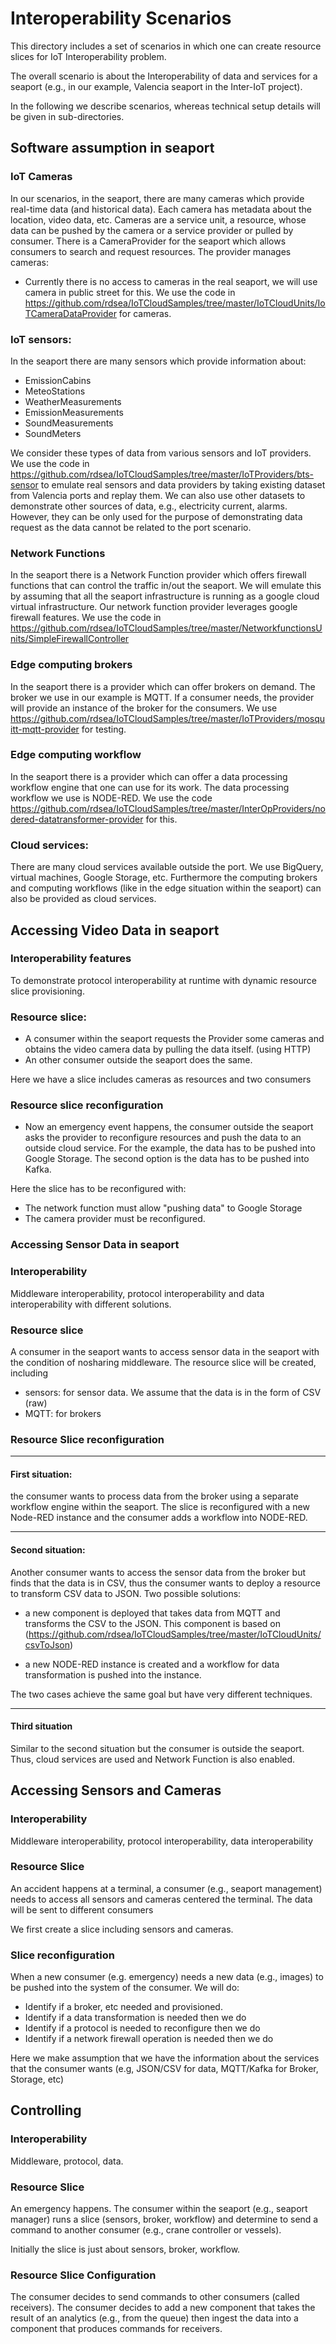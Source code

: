 # Interoperability Scenarios

This directory includes a set of scenarios in which one can
create resource slices for IoT Interoperability problem.

The overall scenario is about the Interoperability of data and services for a seaport (e.g., in our example, Valencia seaport in the Inter-IoT project).

In the following we describe scenarios, whereas technical setup details will be given in sub-directories.

## Software assumption in seaport


### IoT Cameras

In our scenarios, in the seaport, there are many cameras which provide real-time data (and historical data). Each camera has metadata about the location, video data, etc. Cameras are a service unit, a resource, whose data can be pushed by the camera or a service provider or pulled by consumer.
There is a CameraProvider for the seaport which allows consumers to search and request resources. The provider manages cameras:

- Currently  there is no access to cameras in the real seaport, we will use camera in public street for this.  We use the code in https://github.com/rdsea/IoTCloudSamples/tree/master/IoTCloudUnits/IoTCameraDataProvider for cameras.

### IoT sensors:
In the seaport there are many sensors which provide information about:

* EmissionCabins
* MeteoStations
* WeatherMeasurements
* EmissionMeasurements
* SoundMeasurements
* SoundMeters

We consider these types of data from various sensors and IoT providers. We use the code in https://github.com/rdsea/IoTCloudSamples/tree/master/IoTProviders/bts-sensor
to emulate real sensors and data providers by taking existing dataset from Valencia ports and replay them. We can also use other datasets to demonstrate other sources of data, e.g., electricity current, alarms. However, they can be only used for the purpose of demonstrating data request as the data cannot be related to the port scenario.


### Network Functions

 In the seaport there is a Network Function provider which offers firewall functions that can control the traffic in/out the seaport. We will emulate this by assuming that all the seaport infrastructure is running as a google cloud virtual infrastructure. Our network function provider leverages google firewall features. We use the code in https://github.com/rdsea/IoTCloudSamples/tree/master/NetworkfunctionsUnits/SimpleFirewallController

### Edge computing brokers
 In the seaport there is a provider which can offer brokers on demand. The broker we use in our example is MQTT. If a consumer needs, the provider will provide an instance of the broker for the consumers. We use https://github.com/rdsea/IoTCloudSamples/tree/master/IoTProviders/mosquitt-mqtt-provider for testing.

### Edge computing workflow
In the seaport there is a provider which can offer a data processing workflow engine that one can use for its work. The data processing workflow we use is NODE-RED. We use the code https://github.com/rdsea/IoTCloudSamples/tree/master/InterOpProviders/nodered-datatransformer-provider for this.

### Cloud services:
There are many cloud services available outside the port. We use BigQuery, virtual machines, Google Storage, etc. Furthermore the computing brokers and computing workflows (like in the edge situation within the seaport) can also be provided as cloud services.


## Accessing Video Data in seaport

### Interoperability features

To demonstrate protocol interoperability at runtime with dynamic resource slice provisioning.

### Resource slice:

- A consumer within the seaport requests the Provider some cameras and obtains the video camera data by pulling the data itself. (using HTTP)
- An other consumer outside the seaport does the same.

Here we have a slice includes cameras as resources and two consumers

### Resource slice reconfiguration

- Now an emergency event happens, the consumer outside the seaport asks the provider to reconfigure resources and push the data to an outside cloud service. For the example, the data has to be pushed into Google Storage. The second option is the data has to be pushed into Kafka.

Here the slice has to be reconfigured with:

- The network function must allow "pushing data" to Google Storage
- The camera provider must be reconfigured.


### Accessing Sensor Data in seaport

### Interoperability

Middleware interoperability, protocol interoperability and data interoperability with different solutions.

### Resource slice

A consumer in the seaport wants to access sensor data in the seaport with the condition of nosharing middleware. The resource slice will be created, including

- sensors: for sensor data. We assume that the data is in the form of CSV (raw)
- MQTT: for brokers

### Resource Slice reconfiguration

------------------
#### First situation:

the consumer wants to process data from the broker using a separate workflow engine within the seaport. The slice is reconfigured with a new Node-RED instance and the consumer adds a workflow into NODE-RED.

------------------
#### Second situation:
Another consumer wants to access the sensor data from the broker but finds that the data is in CSV, thus the consumer wants to deploy a resource to transform CSV data to JSON. Two possible solutions:

- a new component is deployed that takes data from MQTT and transforms the CSV to the JSON. This component is based on (https://github.com/rdsea/IoTCloudSamples/tree/master/IoTCloudUnits/csvToJson)

- a new NODE-RED instance is created and a workflow for data transformation is pushed into the instance.

The two cases achieve the same goal but have very different techniques.

------------------
#### Third situation

Similar to the second situation but the consumer is outside the seaport. Thus, cloud services are used and Network Function is also enabled.

## Accessing Sensors and Cameras

### Interoperability

Middleware interoperability, protocol interoperability, data interoperability

### Resource Slice
An accident happens at a terminal, a consumer (e.g., seaport management) needs to access all sensors and cameras centered the terminal. The data will be sent to different consumers

We first create a slice including sensors and cameras.

### Slice reconfiguration

When a new consumer (e.g. emergency) needs a new data (e.g., images) to be pushed into the system of the consumer. We will do:
- Identify if a broker, etc needed and provisioned.
- Identify if a data transformation is needed then we do
- Identify if a protocol is needed to reconfigure then we do
- Identify if a network firewall operation is needed then we do

Here we make assumption that we have the information about the services that the consumer wants (e.g, JSON/CSV for data, MQTT/Kafka for Broker, Storage, etc)

## Controlling

### Interoperability
Middleware, protocol, data.

### Resource Slice
An emergency happens. The consumer within the seaport (e.g., seaport manager) runs a slice (sensors, broker, workflow) and determine to send a command to another consumer (e.g., crane controller or vessels).

Initially the slice is just about sensors, broker, workflow.

### Resource Slice Configuration

The consumer decides to send commands to other consumers (called receivers). The consumer decides to add  a new component that takes the result of an analytics (e.g., from the queue) then ingest the data into a component that produces commands for receivers.
